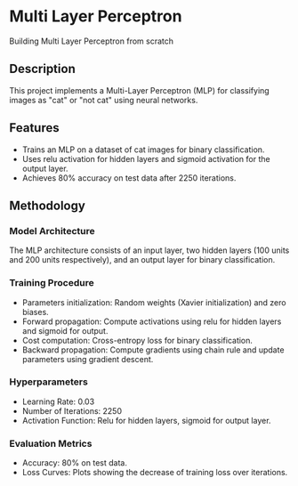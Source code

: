 # Multi Layer Perceptron
Building Multi Layer Perceptron from scratch

## Description
This project implements a Multi-Layer Perceptron (MLP) for classifying images as "cat" or "not cat" using neural networks.

## Features
- Trains an MLP on a dataset of cat images for binary classification.
- Uses relu activation for hidden layers and sigmoid activation for the output layer.
- Achieves 80% accuracy on test data after 2250 iterations.


## Methodology
### Model Architecture
The MLP architecture consists of an input layer, two hidden layers (100 units and 200 units respectively), and an output layer for binary classification.

### Training Procedure
- Parameters initialization: Random weights (Xavier initialization) and zero biases.
- Forward propagation: Compute activations using relu for hidden layers and sigmoid for output.
- Cost computation: Cross-entropy loss for binary classification.
- Backward propagation: Compute gradients using chain rule and update parameters using gradient descent.

### Hyperparameters
- Learning Rate: 0.03
- Number of Iterations: 2250
- Activation Function: Relu for hidden layers, sigmoid for output layer.

### Evaluation Metrics
- Accuracy: 80% on test data.
- Loss Curves: Plots showing the decrease of training loss over iterations.

